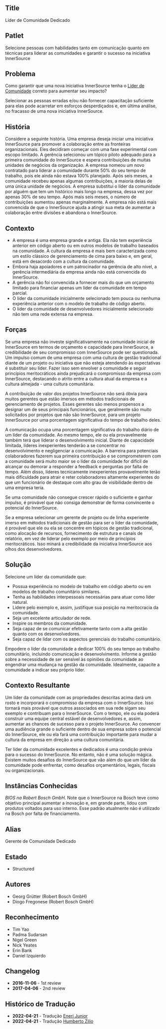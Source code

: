 ## Title

Líder de Comunidade Dedicado

## Patlet

Selecione pessoas com habilidades tanto em comunicação quanto em técnicas para liderar as comunidades e garantir o sucesso na iniciativa InnerSource

## Problema

Como garantir que uma nova iniciativa InnerSource tenha o [Líder de Comunidade](http://www.artofcommunityonline.org/) correto para aumentar seu impacto?

Selecionar as pessoas erradas e/ou não fornecer capacitação suficiente para elas pode acarretar em esforços desperdiçados e, em última análise, no fracasso de uma nova iniciativa InnerSource.

## História

Considere a seguinte história. Uma empresa deseja iniciar uma iniciativa InnerSource para promover a colaboração entre as fronteiras organizacionais. Eles decidiram começar com uma fase experimental com escopo limitado. A gerência selecionou um tópico piloto adequado para a primeira comunidade do InnerSource e espera contribuições de muitas unidades de negócios da organização. A empresa nomeou um novo contratado para liderar a comunidade durante 50% do seu tempo de trabalho, pois ele ainda não estava 100% planejado. Após seis meses, a comunidade recebeu apenas algumas contribuições, a maioria delas de uma única unidade de negócios. A empresa substitui o líder da comunidade por alguém que tem um histórico mais longo na empresa, dessa vez por apenas 30% de seu tempo. Após mais seis meses, o número de contribuições aumentou apenas marginalmente. A empresa não está mais convencida de que o InnerSource ajuda a atingir sua meta de aumentar a colaboração entre divisões e abandona o InnerSource.

## Contexto

- A empresa é uma empresa grande e antiga. Ela não tem experiência anterior em código aberto ou em outros modelos de trabalho baseados na comunidade. A cultura da empresa é mais bem caracterizada como um estilo clássico de gerenciamento de cima para baixo e, em geral, está em desacordo com a cultura da comunidade.
- Embora haja apoiadores e um patrocinador na gerência de alto nível, a gerência intermediária da empresa ainda não está convencida do InnerSource.
- A gerência não foi convencida a fornecer mais do que um orçamento limitado para financiar apenas um líder da comunidade em tempo parcial.
- O líder da comunidade inicialmente selecionado tem pouca ou nenhuma experiência anterior com o modelo de trabalho de código aberto.
- O líder da comunidade de desenvolvedores inicialmente selecionado não tem uma rede extensa na empresa.

## Forças

Se uma empresa não investe significativamente na comunidade inicial de InnerSource em termos de orçamento e capacidade para InnerSource, a credibilidade de seu compromisso com InnerSource pode ser questionada. Um impulso comum de uma empresa com uma cultura de gestão tradicional diante de um projeto ou iniciativa que não esteja atendendo às expectativas é substituir seu líder. Fazer isso sem envolver a comunidade e seguir princípios meritocráticos ainda prejudicará o compromisso da empresa com InnerSource, destacando o atrito entre a cultura atual da empresa e a cultura almejada - uma cultura comunitária.

A contribuição de valor dos projetos InnerSource não será óbvia para muitos gerentes que estão imersos em métodos tradicionais de gerenciamento de projetos. Esses gerentes são menos propensos a designar um de seus principais funcionários, que geralmente são muito solicitados por projetos que não são InnerSource, para um projeto InnerSource por uma porcentagem significativa do tempo de trabalho deles.

A comunicação ocupa uma porcentagem significativa do trabalho diário de um líder da comunidade. Ao mesmo tempo, ele ou ela provavelmente também terá que liderar o desenvolvimento inicial. Diante de capacidade limitada, líderes inexperientes tenderão a se concentrar no desenvolvimento e negligenciar a comunicação. A barreira para potenciais colaboradores fazerem sua primeira contribuição e se comprometerem com a comunidade será muito maior se o líder da comunidade for difícil de alcançar ou demorar a responder a feedback e perguntas por falta de tempo. Além disso, líderes tecnicamente inexperientes provavelmente terão mais dificuldade para atrair e reter colaboradores altamente experientes do que um funcionário de destaque com alto grau de visibilidade dentro de uma empresa teria.

Se uma comunidade não consegue crescer rápido o suficiente e ganhar impulso, é provável que não consiga demonstrar de forma convincente o potencial do InnerSource.

Se a empresa selecionar um gerente de projeto ou de linha experiente imerso em métodos tradicionais de gestão para ser o líder da comunidade, é provável que ele ou ela se concentre em tópicos de gestão tradicional, como alocação de recursos, fornecimento de estrutura e canais de relatório, em vez de liderar pelo exemplo por meio de princípios meritocráticos. Isso minará a credibilidade da iniciativa InnerSource aos olhos dos desenvolvedores.

## Solução

Selecione um líder da comunidade que:

- Possua experiência no modelo de trabalho em código aberto ou em modelos de trabalho comunitário similares.
- Tenha as habilidades interpessoais necessárias para atuar como líder natural.
- Lidere pelo exemplo e, assim, justifique sua posição na meritocracia da comunidade.
- Seja um excelente articulador de rede.
- Inspire os membros da comunidade.
- Seja capaz de se comunicar efetivamente tanto com a alta gestão quanto com os desenvolvedores.
- Seja capaz de lidar com os aspectos gerenciais do trabalho comunitário.

Empodere o líder da comunidade a dedicar 100% do seu tempo ao trabalho comunitário, incluindo comunicação e desenvolvimento. Informe a gestão sobre a necessidade de ser sensível às opiniões da comunidade ao engendrar uma mudança na gestão da comunidade. Idealmente, capacite a comunidade a indicar seu próprio líder.

## Contexto Resultante

Um líder da comunidade com as propriedades descritas acima dará um rosto e incorporará o compromisso da empresa com o InnerSource. Isso tornará mais provável que outros associados em sua rede sigam seu exemplo e contribuam para o InnerSource. Com o tempo, ele ou ela poderá construir uma equipe central estável de desenvolvedores e, assim, aumentar as chances de sucesso para o projeto InnerSource. Ao convencer uma audiência grande o suficiente dentro de sua empresa sobre o potencial do InnerSource, ele ou ela fará uma contribuição importante para mudar a cultura da empresa em direção a uma cultura comunitária.

Ter líder da comunidade excelentes e dedicados é uma condição prévia para o sucesso do InnerSource. No entanto, não é uma solução mágica. Existem muitos desafios do InnerSource que vão além do que um líder da comunidade pode enfrentar, como desafios orçamentários, legais, fiscais ou organizacionais.

## Instâncias Conhecidas

_BIOS na Robert Bosch GmbH_. Note que o InnerSource na Bosch teve como objetivo principal aumentar a inovação e, em grande parte, lidou com produtos voltados para uso interno. Esse padrão atualmente não é utilizado na Bosch por falta de financiamento.

## Alias

Gerente de Comunidade Dedicado

## Estado

* Structured

## Autores

- Georg Grütter (Robert Bosch GmbH)
- Diogo Fregonese (Robert Bosch GmbH)

## Reconhecimento

- Tim Yao
- Padma Sudarsan
- Nigel Green
- Nick Yeates
- Erin Bank
- Daniel Izquierdo

## Changelog

- **2016-11-06** - 1st review
- **2017-04-06** - 2nd review

## Histórico de Tradução

- **2022-04-21** - Tradução [Eneri Junior](https://github.com/jrcosta)
- **2022-04-21** - Tradução [Humberto Zilio](https://github.com/zilio)
